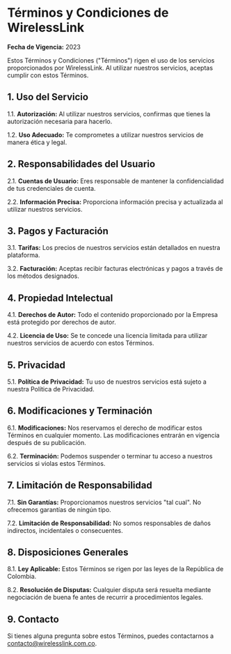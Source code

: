 # Términos y Condiciones de WirelessLink

**Fecha de Vigencia:** 2023

Estos Términos y Condiciones ("Términos") rigen el uso de los servicios proporcionados por WirelessLink. Al utilizar
nuestros servicios, aceptas cumplir con estos Términos.

## 1. Uso del Servicio

1.1. **Autorización:** Al utilizar nuestros servicios, confirmas que tienes la autorización necesaria para hacerlo.

1.2. **Uso Adecuado:** Te comprometes a utilizar nuestros servicios de manera ética y legal.

## 2. Responsabilidades del Usuario

2.1. **Cuentas de Usuario:** Eres responsable de mantener la confidencialidad de tus credenciales de cuenta.

2.2. **Información Precisa:** Proporciona información precisa y actualizada al utilizar nuestros servicios.

## 3. Pagos y Facturación

3.1. **Tarifas:** Los precios de nuestros servicios están detallados en nuestra plataforma.

3.2. **Facturación:** Aceptas recibir facturas electrónicas y pagos a través de los métodos designados.

## 4. Propiedad Intelectual

4.1. **Derechos de Autor:** Todo el contenido proporcionado por la Empresa está protegido por derechos de autor.

4.2. **Licencia de Uso:** Se te concede una licencia limitada para utilizar nuestros servicios de acuerdo con estos
Términos.

## 5. Privacidad

5.1. **Política de Privacidad:** Tu uso de nuestros servicios está sujeto a nuestra Política de Privacidad.

## 6. Modificaciones y Terminación

6.1. **Modificaciones:** Nos reservamos el derecho de modificar estos Términos en cualquier momento. Las modificaciones
entrarán en vigencia después de su publicación.

6.2. **Terminación:** Podemos suspender o terminar tu acceso a nuestros servicios si violas estos Términos.

## 7. Limitación de Responsabilidad

7.1. **Sin Garantías:** Proporcionamos nuestros servicios "tal cual". No ofrecemos garantías de ningún tipo.

7.2. **Limitación de Responsabilidad:** No somos responsables de daños indirectos, incidentales o consecuentes.

## 8. Disposiciones Generales

8.1. **Ley Aplicable:** Estos Términos se rigen por las leyes de la República de Colombia.

8.2. **Resolución de Disputas:** Cualquier disputa será resuelta mediante negociación de buena fe antes de recurrir a
procedimientos legales.

## 9. Contacto

Si tienes alguna pregunta sobre estos Términos, puedes contactarnos a contacto@wirelesslink.com.co.


